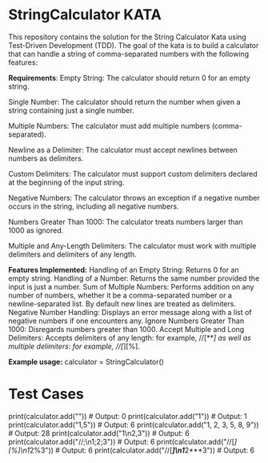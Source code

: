 # StringCalculator KATA

This repository contains the solution for the String Calculator Kata using Test-Driven Development (TDD). The goal of the kata is to build a calculator that can handle a string of comma-separated numbers with the following features:

**Requirements**:
Empty String: The calculator should return 0 for an empty string.

Single Number: The calculator should return the number when given a string containing just a single number.

Multiple Numbers: The calculator must add multiple numbers (comma-separated).

Newline as a Delimiter: The calculator must accept newlines between numbers as delimiters.

Custom Delimiters: The calculator must support custom delimiters declared at the beginning of the input string.

Negative Numbers: The calculator throws an exception if a negative number occurs in the string, including all negative numbers.

Numbers Greater Than 1000: The calculator treats numbers larger than 1000 as ignored.

Multiple and Any-Length Delimiters: The calculator must work with multiple delimiters and delimiters of any length.

**Features Implemented:**
Handling of an Empty String: Returns 0 for an empty string.
Handling of a Number: Returns the same number provided the input is just a number.
Sum of Multiple Numbers: Performs addition on any number of numbers, whether it be a comma-separated number or a newline-separated list.
By default new lines are treated as delimiters.
Negative Number Handling: Displays an error message along with a list of negative numbers if one encounters any.
Ignore Numbers Greater Than 1000: Disregards numbers greater than 1000.
Accept Multiple and Long Delimiters: Accepts delimiters of any length: for example, //[***] as well as multiple delimiters: for example, //[*][%].


**Example usage:**
calculator = StringCalculator()

# Test Cases
print(calculator.add(""))  # Output: 0
print(calculator.add("1"))  # Output: 1
print(calculator.add("1,5"))  # Output: 6
print(calculator.add("1, 2, 3, 5, 8, 9"))  # Output: 28
print(calculator.add("1\n2,3"))  # Output: 6
print(calculator.add("//;\n1;2;3"))  # Output: 6
print(calculator.add("//[*][%]\n1*2%3"))  # Output: 6
print(calculator.add("//[***]\n1***2***3"))  # Output: 6
